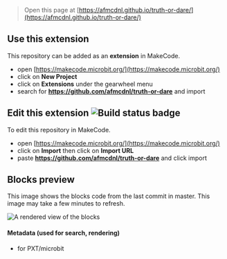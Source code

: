 > Open this page at [https://afmcdnl.github.io/truth-or-dare/](https://afmcdnl.github.io/truth-or-dare/)

## Use this extension

This repository can be added as an **extension** in MakeCode.

* open [https://makecode.microbit.org/](https://makecode.microbit.org/)
* click on **New Project**
* click on **Extensions** under the gearwheel menu
* search for **https://github.com/afmcdnl/truth-or-dare** and import

## Edit this extension ![Build status badge](https://github.com/afmcdnl/truth-or-dare/workflows/MakeCode/badge.svg)

To edit this repository in MakeCode.

* open [https://makecode.microbit.org/](https://makecode.microbit.org/)
* click on **Import** then click on **Import URL**
* paste **https://github.com/afmcdnl/truth-or-dare** and click import

## Blocks preview

This image shows the blocks code from the last commit in master.
This image may take a few minutes to refresh.

![A rendered view of the blocks](https://github.com/afmcdnl/truth-or-dare/raw/master/.github/makecode/blocks.png)

#### Metadata (used for search, rendering)

* for PXT/microbit
<script src="https://makecode.com/gh-pages-embed.js"></script><script>makeCodeRender("{{ site.makecode.home_url }}", "{{ site.github.owner_name }}/{{ site.github.repository_name }}");</script>
